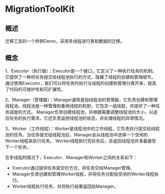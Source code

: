 # MigrationToolKit

## 概述

迁移工具的一个样例Demo，采用多线程进行表和数据的迁移。

## 概念

1、Executor（执行器）：Executor是一个接口，它定义了一种执行任务的机制。它提供了一种将任务提交给线程池执行的方式，隐藏了线程的创建和管理细节。
通过使用Executor，我们可以将任务的执行与线程的创建和管理分离开来，提高了代码的可维护性和可扩展性。

2、Manager（管理器）：Manager通常是指线程池的管理器，它负责创建和管理线程池。线程池是一种管理和重用线程的机制，它包含一组线程，并提供了一种任务调度的方式。
Manager负责创建线程池，并根据需要调整线程池的大小，以适应任务的执行需求。它还负责监控线程池的状态，并处理线程的异常情况。

3、Worker（工作线程）：Worker是线程池中的工作线程，它负责执行提交给线程池的任务。当任务提交给线程池后，Manager会从线程池中选择一个空闲的Worker线程来执行任务。
Worker线程执行完任务后，会返回线程池并准备接受下一个任务。

在多线程的情况下，Executor、Manager和Worker之间的关系如下：

* Executor通过提供任务提交的方式，将任务交给Manager管理。
* Manager负责创建和管理Worker线程，并将任务分配给空闲的Worker线程执行。
* Worker线程执行任务，并将执行结果返回给Manager。
